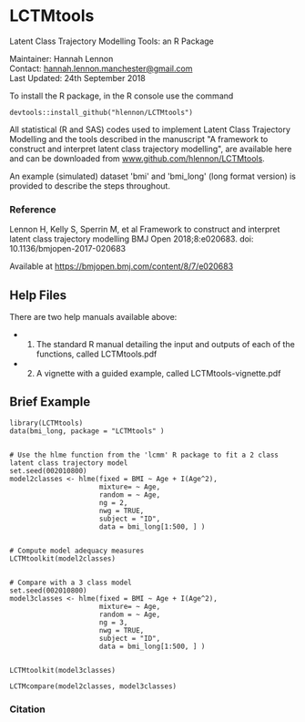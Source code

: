 # LCTMtools

Latent Class Trajectory Modelling Tools: an R Package  

Maintainer: Hannah Lennon  
Contact: hannah.lennon.manchester@gmail.com  
Last Updated: 24th September 2018


To install the R package, in the R console use the command 
```{r}
devtools::install_github("hlennon/LCTMtools")
```  


All statistical (R and SAS) codes used to implement Latent Class Trajectory Modelling and the tools described in the manuscript "A framework to construct and interpret latent class trajectory modelling", are available here and can be downloaded from www.github.com/hlennon/LCTMtools.  

An example (simulated) dataset 'bmi' and 'bmi_long' (long format version) is provided to describe the steps throughout.



### Reference  
Lennon H, Kelly S, Sperrin M, et al Framework to construct and interpret latent class trajectory modelling BMJ Open 2018;8:e020683. doi: 10.1136/bmjopen-2017-020683  

Available at
https://bmjopen.bmj.com/content/8/7/e020683


## Help Files
There are two help manuals available above:    
+ 1) The standard R manual detailing the input and outputs of each of the functions, called LCTMtools.pdf  
+ 2) A vignette with a guided example, called LCTMtools-vignette.pdf 


## Brief Example

```{r eval=TRUE}
library(LCTMtools)
data(bmi_long, package = "LCTMtools" )


# Use the hlme function from the 'lcmm' R package to fit a 2 class latent class trajectory model
set.seed(002010800)
model2classes <- hlme(fixed = BMI ~ Age + I(Age^2), 
                      mixture= ~ Age, 
                      random = ~ Age, 
                      ng = 2, 
                      nwg = TRUE,  
                      subject = "ID", 
                      data = bmi_long[1:500, ] )


# Compute model adequacy measures
LCTMtoolkit(model2classes)


# Compare with a 3 class model
set.seed(002010800)
model3classes <- hlme(fixed = BMI ~ Age + I(Age^2), 
                      mixture= ~ Age, 
                      random = ~ Age, 
                      ng = 3, 
                      nwg = TRUE,  
                      subject = "ID", 
                      data = bmi_long[1:500, ] )


LCTMtoolkit(model3classes)

LCTMcompare(model2classes, model3classes)
```  


### Citation
